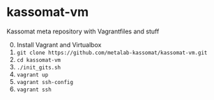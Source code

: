 # kassomat-vm
Kassomat meta repository with Vagrantfiles and stuff

0. Install Vagrant and Virtualbox
1. `git clone https://github.com/metalab-kassomat/kassomat-vm.git`
2. `cd kassomat-vm`
3. `./init_gits.sh`
4. `vagrant up`
5. `vagrant ssh-config`
6. `vagrant ssh`

